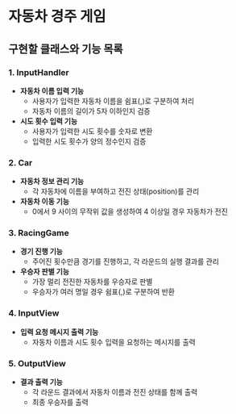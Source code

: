 # 자동차 경주 게임

## 구현할 클래스와 기능 목록

### 1. **InputHandler**

- **자동차 이름 입력 기능**
    - 사용자가 입력한 자동차 이름을 쉼표(,)로 구분하여 처리
    - 자동차 이름의 길이가 5자 이하인지 검증
- **시도 횟수 입력 기능**
    - 사용자가 입력한 시도 횟수를 숫자로 변환
    - 입력한 시도 횟수가 양의 정수인지 검증

### 2. **Car**

- **자동차 정보 관리 기능**
    - 각 자동차에 이름을 부여하고 전진 상태(position)를 관리
- **자동차 이동 기능**
    - 0에서 9 사이의 무작위 값을 생성하여 4 이상일 경우 자동차가 전진

### 3. **RacingGame**

- **경기 진행 기능**
    - 주어진 횟수만큼 경기를 진행하고, 각 라운드의 실행 결과를 관리
- **우승자 판별 기능**
    - 가장 멀리 전진한 자동차를 우승자로 판별
    - 우승자가 여러 명일 경우 쉼표(,)로 구분하여 반환

### 4. **InputView**

- **입력 요청 메시지 출력 기능**
    - 자동차 이름과 시도 횟수 입력을 요청하는 메시지를 출력

### 5. **OutputView**

- **결과 출력 기능**
    - 각 라운드 결과에서 자동차 이름과 전진 상태를 함께 출력
    - 최종 우승자를 출력